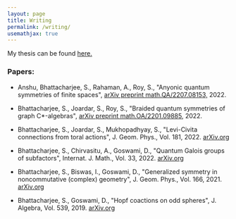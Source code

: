 ```yaml
---
layout: page
title: Writing
permalink: /writing/
usemathjax: true
---
```


My thesis can be found [here.](http://library.isical.ac.in:8080/jspui/bitstream/10263/7092/3/20201016-SuvrajitBhattacharjee-Thesis-rev2.pdf)

### Papers:

- Anshu, Bhattacharjee, S., Rahaman, A., Roy, S., "Anyonic quantum symmetries of finite spaces", [arXiv preprint math.QA/2207.08153,](https://arxiv.org/abs/2207.08153) 2022.

- Bhattacharjee, S., Joardar, S., Roy, S., "Braided quantum symmetries of graph C*-algebras", [arXiv preprint math.OA/2201.09885,](https://arxiv.org/abs/2201.09885) 2022.

- Bhattacharjee, S., Joardar, S., Mukhopadhyay, S., "Levi-Civita connections from toral actions", J. Geom. Phys., Vol. 181, 2022. [arXiv.org](https://arxiv.org/abs/2104.07570)

- Bhattacharjee, S., Chirvasitu, A., Goswami, D., "Quantum Galois groups of subfactors", Internat. J. Math., Vol. 33, 2022. [arXiv.org](https://arxiv.org/abs/2101.05575)

- Bhattacharjee, S., Biswas, I., Goswami, D., "Generalized symmetry in noncommutative (complex) geometry", J. Geom. Phys., Vol. 166, 2021. [arXiv.org](https://arxiv.org/abs/1907.04673)

- Bhattacharjee, S., Goswami, D., "Hopf coactions on odd spheres", J. Algebra, Vol. 539, 2019. [arXiv.org](https://arxiv.org/abs/1808.08698)